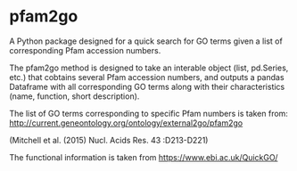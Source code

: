# pfam2go
A Python package designed for a quick search for GO terms given a list of corresponding Pfam accession numbers.

The pfam2go method is designed to take an interable object (list, pd.Series, etc.) that cobtains several Pfam accession numbers, and outputs a pandas Dataframe with all corresponding GO terms along with their characteristics (name, function, short description).

The list of GO terms corresponding to specific Pfam numbers is taken from:
http://current.geneontology.org/ontology/external2go/pfam2go

(Mitchell et al. (2015) Nucl. Acids Res. 43 :D213-D221)

The functional information is taken from https://www.ebi.ac.uk/QuickGO/
